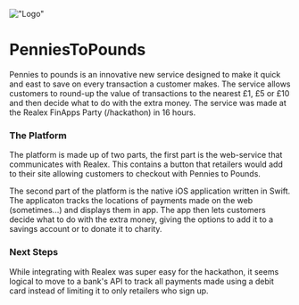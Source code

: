!["Logo"](http://i.imgur.com/NizZhU3.png)

# PenniesToPounds

Pennies to pounds is an innovative new service designed to make it quick and east to save on every transaction a customer makes. The service allows customers to round-up the value of transactions to the nearest £1, £5 or £10 and then decide what to do with the extra money. The service was made at the Realex FinApps Party (/hackathon) in 16 hours. 



### The Platform
The platform is made up of two parts, the first part is the web-service that communicates with Realex. This contains a button that retailers would add to their site allowing customers to checkout with Pennies to Pounds. 

The second part of the platform is the native iOS application written in Swift. The applicaton tracks the locations of payments made on the web (sometimes...) and displays them in app. The app then lets customers decide what to do with the extra money, giving the options to add it to a savings account or to donate it to charity. 

### Next Steps
While integrating with Realex was super easy for the hackathon, it seems logical to move to a bank's API to track all payments made using a debit card instead of limiting it to only retailers who sign up. 

